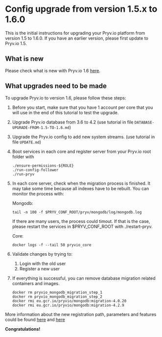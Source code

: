 
# Config upgrade from version 1.5.x to 1.6.0

This is the initial instructions for upgrading your Pryv.io platform from version 1.5 to 1.6.0. If you have an earlier version, please first update to Pryv.io 1.5.

## What is new

Please check what is new with Pryv.io 1.6 [here](https://api.pryv.com/change-log/).

## What upgrades need to be made

To upgrade Pryv.io to version 1.6, please follow these steps:

1. Before you start, make sure that you have 1 account per core that you will use in the end of this tutorial to test the upgrade.

2. Upgrade Pryv.io database from 3.6 to 4.2 
(use tutorial in file `DATABASE-UPGRADE-FROM-1.5-TO-1.6.md`)

3. Upgrade the Pryv.io config to add new system streams.
(use tutorial in file `UPDATE.md`)

4. Boot services in each core and register server from your Pryv.io root folder with 
    ```
    ./ensure-permissions-${ROLE}
    ./run-config-follower
    ./run-pryv
    ```
5. In each core server, check when the migration process is finished. It may take some time because all indexes have to be rebuilt. You can monitor the process with:

    Mongodb:

    ```
    tail -n 100 -f $PRYV_CONF_ROOT/pryv/mongodb/log/mongodb.log
    ```
    
    If there are many users, the process could timout. 
    If that is the case, please restart the services in $PRYV_CONF_ROOT with ./restart-pryv.  
   
    Core:

    ```
    docker logs -f --tail 50 pryvio_core
    ```

6. Validate changes by trying to:

    1. Login with the old user
    2. Register a new user

7. If everything is successful, you can remove database migration related containers and images.

    ```
    docker rm pryvio_mongodb_migration_step_1
    docker rm pryvio_mongodb_migration_step_2
    docker rmi eu.gcr.io/pryvio/mongodb:migration-4.0.20
    docker rmi eu.gcr.io/pryvio/mongodb:migration-4.2.9
    ```

More information about the new registration path, parameters and features could be found [here](https://api.pryv.com/customer-resources/system-streams/) 
and [here](https://api.pryv.com/reference-system/#account-creation)

**Congratulations!**